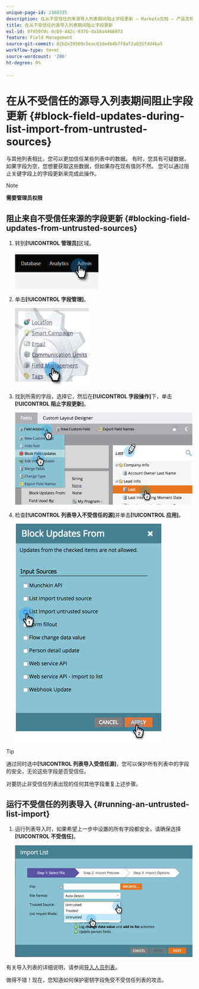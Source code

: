 ```yaml
---
unique-page-id: 2360335
description: 在从不受信任的来源导入列表期间阻止字段更新 — Marketo文档 — 产品文档
title: 在从不受信任的源导入列表期间阻止字段更新
exl-id: 0fd59f0c-6cb9-442c-937b-da18a4466873
feature: Field Management
source-git-commit: 02b2e39580c5eac63de4b4b7fdaf2a835fdd4ba5
workflow-type: tm+mt
source-wordcount: '206'
ht-degree: 0%

---
```


# 在从不受信任的源导入列表期间阻止字段更新 {#block-field-updates-during-list-import-from-untrusted-sources}

与其他列表相比，您可以更加信任某些列表中的数据。 有时，您具有可疑数据，如果字段为空，您想要获取这些数据，但如果存在现有值则不然。 您可以通过阻止关键字段上的字段更新来完成此操作。

>[!NOTE]
>
>**需要管理员权限**

## 阻止来自不受信任来源的字段更新 {#blocking-field-updates-from-untrusted-sources}

1. 转到&#x200B;**[!UICONTROL 管理员]**&#x200B;区域。

   ![](assets/blocking-field-updates-from-untrusted-sources-1.png)

1. 单击&#x200B;**[!UICONTROL 字段管理]**。

   ![](assets/blocking-field-updates-from-untrusted-sources-2.png)

1. 找到所需的字段，选择它，然后在&#x200B;**[!UICONTROL 字段操作]**&#x200B;下，单击&#x200B;**[!UICONTROL 阻止字段更新]**。

   ![](assets/blocking-field-updates-from-untrusted-sources-3.png)

1. 检查&#x200B;**[!UICONTROL 列表导入不受信任的源]**&#x200B;并单击&#x200B;**[!UICONTROL 应用]**。

   ![](assets/blocking-field-updates-from-untrusted-sources-4.png)

>[!TIP]
>
>通过同时选中&#x200B;**[!UICONTROL 列表导入受信任源]**，您可以保护所有列表中的字段的安全，无论这些字段是否受信任。

对要防止非受信任列表出现的任何其他字段重复上述步骤。

## 运行不受信任的列表导入 {#running-an-untrusted-list-import}

1. 运行列表导入时，如果希望上一步中设置的所有字段都安全，请确保选择&#x200B;**[!UICONTROL 不受信任]**。

   ![](assets/blocking-field-updates-from-untrusted-sources-5.png)

有关导入列表的详细说明，请参阅[导入人员列表](/help/marketo/getting-started/quick-wins/import-a-list-of-people.md)。

做得不错！现在，您知道如何保护密钥字段免受不受信任列表的攻击。
